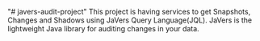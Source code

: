 "# javers-audit-project" 
This project is having services to get Snapshots, Changes and Shadows using JaVers Query Language(JQL). JaVers is the lightweight Java library for auditing changes in your data.